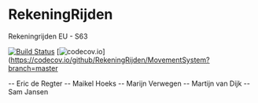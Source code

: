 # RekeningRijden 

Rekeningrijden EU - S63

[![Build Status](https://travis-ci.org/MaikelHoeks/RekeningRijden.svg?branch=master)](https://travis-ci.org/MaikelHoeks/RekeningRijden) [![codecov.io](https://codecov.io/github/RekeningRijden/MovementSystem/coverage.svg?branch=master)](https://codecov.io/github/RekeningRijden/MovementSystem?branch=master

-- Eric de Regter
-- Maikel Hoeks
-- Marijn Verwegen
-- Martijn van Dijk
-- Sam Jansen